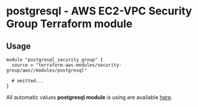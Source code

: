 # postgresql - AWS EC2-VPC Security Group Terraform module

## Usage

```hcl
module "postgresql_security_group" {
  source = "terraform-aws-modules/security-group/aws//modules/postgresql"

  # omitted...
}
```

All automatic values **postgresql module** is using are available [here](https://github.com/terraform-aws-modules/terraform-aws-security-group/blob/master/modules/postgresql/auto_values.tf).

<!-- BEGINNING OF PRE-COMMIT-TERRAFORM DOCS HOOK -->
<!-- END OF PRE-COMMIT-TERRAFORM DOCS HOOK -->
